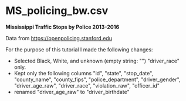 # MS_policing_bw.csv

**Mississippi Traffic Stops by Police 2013-2016**

Data from https://openpolicing.stanford.edu

For the purpose of this tutorial I made the following changes:

- Selected Black, White, and unknown (empty string: "") "driver_race" only.
- Kept only the following columns "id", "state", "stop_date", "county_name", "county_fips", "police_department", "driver_gender", "driver_age_raw", "driver_race",  "violation_raw", "officer_id"
- renamed "driver_age_raw" to "driver_birthdate"
